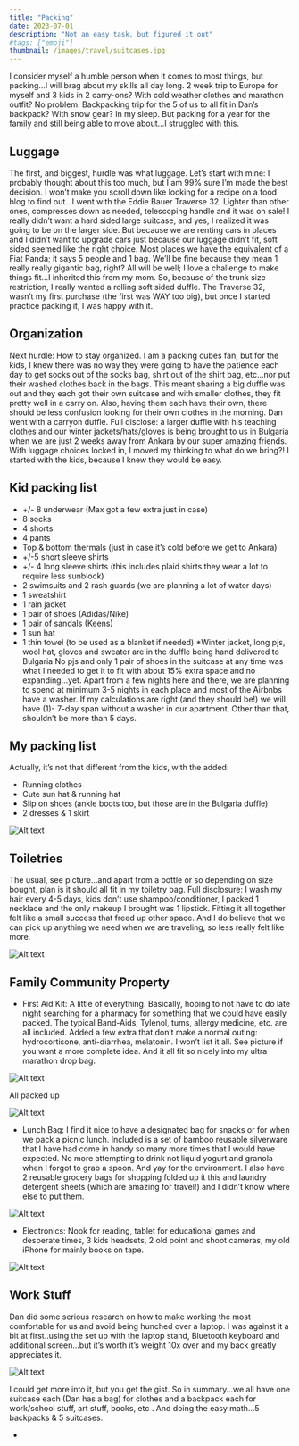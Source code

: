 ```yaml
---
title: "Packing"
date: 2023-07-01
description: "Not an easy task, but figured it out"
#tags: ["emoji"]
thumbnail: /images/travel/suitcases.jpg
---
```



I consider myself a humble person when it comes to most things, but packing…I will brag about my skills all day long. 2 week trip to Europe for myself and 3 kids in 2 carry-ons? With cold weather clothes and marathon outfit? No problem. Backpacking trip for the 5 of us to all fit in Dan’s backpack? With snow gear? In my sleep. But packing for a year for the family and still being able to move about…I struggled with this.

## Luggage ##
The first, and biggest, hurdle was what luggage. Let’s start with mine: I probably thought about this too much, but I am 99% sure I’m made the best decision. I won’t make you scroll down like looking for a recipe on a food blog to find out…I went with the Eddie Bauer Traverse 32. Lighter than other ones, compresses down as needed, telescoping handle and it was on sale! I really didn’t want a hard sided large suitcase, and yes, I realized it was going to be on the larger side. But because we are renting cars in places and I didn’t want to upgrade cars just because our luggage didn’t fit, soft sided seemed like the right choice. Most places we have the equivalent of a Fiat Panda; it says 5 people and 1 bag. We’ll be fine because they mean 1 really really gigantic bag, right? All will be well; I love a challenge to make things fit…I inherited this from my mom. So, because of the trunk size restriction, I really wanted a rolling soft sided duffle. The Traverse 32, wasn’t my first purchase (the first was WAY too big), but once I started practice packing it, I was happy with it.

## Organization ##
Next hurdle: How to stay organized. I am a packing cubes fan, but for the kids, I knew there was no way they were going to have the patience each day to get socks out of the socks bag, shirt out of the shirt bag, etc…nor put their washed clothes back in the bags. This meant sharing a big duffle was out and they each got their own suitcase and with smaller clothes, they fit pretty well in a carry on. Also, having them each have their own, there should be less confusion looking for their own clothes in the morning. Dan went with a carryon duffle. Full disclose: a larger duffle with his teaching clothes and our winter jackets/hats/gloves is being brought to us in Bulgaria when we are just 2 weeks away from Ankara by our super amazing friends. 
With luggage choices locked in, I moved my thinking to what do we bring?! I started with the kids, because I knew they would be easy.

## Kid packing list ##
* +/- 8 underwear (Max got a few extra just in case)
* 8 socks
* 4 shorts
* 4 pants
* Top & bottom thermals (just in case it’s cold before we get to Ankara)
* +/-5 short sleeve shirts
* +/- 4 long sleeve shirts (this includes plaid shirts they wear a lot to require less sunblock)
* 2 swimsuits and 2 rash guards (we are planning a lot of water days)
* 1 sweatshirt
* 1 rain jacket
* 1 pair of shoes (Adidas/Nike)
* 1 pair of sandals (Keens)
* 1 sun hat
* 1 thin towel (to be used as a blanket if needed)
*Winter jacket, long pjs, wool hat, gloves and sweater are in the duffle being hand delivered to Bulgaria
No pjs and only 1 pair of shoes in the suitcase at any time was what I needed to get it to fit with about 15% extra space and no expanding…yet. Apart from a few nights here and there, we are planning to spend at minimum 3-5 nights in each place and most of the Airbnbs have a washer. If my calculations are right (and they should be!) we will have (1)- 7-day span without a washer in our apartment. Other than that, shouldn’t be more than 5 days.



## My packing list ##
Actually, it’s not that different from the kids, with the added:

* Running clothes
* Cute sun hat & running hat
* Slip on shoes (ankle boots too, but those are in the Bulgaria duffle)
* 2 dresses & 1 skirt

![Alt text](/images/travel/sara-cloths.jpg)

## Toiletries #
 The usual, see picture…and apart from a bottle or so depending on size bought, plan is it should all fit in my toiletry bag. Full disclosure: I wash my hair every 4-5 days, kids don’t use shampoo/conditioner, I packed 1 necklace and the only makeup I brought was 1 lipstick.  Fitting it all together felt like a small success that freed up other space. 
And I do believe that we can pick up anything we need when we are traveling, so less really felt like more.

![Alt text](/images/travel/toiletries.jpg)

 ## Family Community Property ##
* First Aid Kit: A little of everything. Basically, hoping to not have to do late night searching for a pharmacy for something that we could have easily packed. The typical Band-Aids, Tylenol, tums, allergy medicine, etc. are all included. Added a few extra that don’t make a normal outing: hydrocortisone, anti-diarrhea, melatonin. I won’t list it all. See picture if you want a more complete idea. And it all fit so nicely into my ultra marathon drop bag.

![Alt text](/images/travel/first-aid.jpg)

All packed up

![Alt text](/images/travel/ultra-bag.jpg)

* Lunch Bag: I find it nice to have a designated bag for snacks or for when we pack a picnic lunch. Included is a set of bamboo reusable silverware that I have had come in handy so many more times that I would have expected. No more attempting to drink not liquid yogurt and granola when I forgot to grab a spoon. And yay for the environment. I also have 2 reusable grocery bags for shopping folded up it this and laundry detergent sheets (which are amazing for travel!) and I didn’t know where else to put them.

![Alt text](/images/travel/spiderman.jpg)

* Electronics: Nook for reading, tablet for educational games and desperate times, 3 kids headsets, 2 old point and shoot cameras, my old iPhone for mainly books on tape.

![Alt text](/images/travel/kids-electronics.jpg)

## Work Stuff ##
Dan did some serious research on how to make working the most comfortable for us and avoid being hunched over a laptop. I was against it a bit at first..using the set up with the laptop stand, Bluetooth keyboard and additional screen…but it’s worth it’s weight 10x over and my back greatly appreciates it.

![Alt text](/images/travel/work-setup.jpg)

I could get more into it, but you get the gist. So in summary…we all have one suitcase each (Dan has a bag) for clothes and a backpack each for work/school stuff, art stuff, books, etc . And doing the easy math…5 backpacks & 5 suitcases.

- 